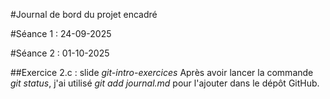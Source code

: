 #Journal de bord du projet encadré

#Séance 1 : 24-09-2025


#Séance 2 : 01-10-2025

##Exercice 2.c : slide *git-intro-exercices*
Après avoir lancer la commande *git status*, j'ai utilisé *git add journal.md* pour l'ajouter dans le dépôt GitHub.

